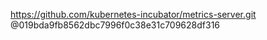 https://github.com/kubernetes-incubator/metrics-server.git
@019bda9fb8562dbc7996f0c38e31c709628df316
